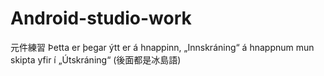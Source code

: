 # Android-studio-work
 元件練習
 Þetta er þegar ýtt er á hnappinn, „Innskráning“ á hnappnum mun skipta yfir í „Útskráning“ (後面都是冰島語)
